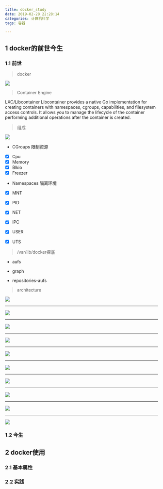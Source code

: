 ```yaml
---
title: docker_study
date: 2019-02-28 22:28:14
categories: 计算机科学
tags: 容器

---
```


## 1 docker的前世今生


### 1.1 前世

 > docker

![](docker-study/comapre_virtual_machine.png)


 > Container Engine

LXC/Libcontainer
Libcontainer provides a native Go implementation for creating containers with namespaces, cgroups, capabilities, and filesystem access controls. It allows you to manage the lifecycle of the container performing additional operations after the container
is created.

 > 组成

![](docker-study/compose.png)

 * CGroups 限制资源
- [x] Cpu
- [x] Memory
- [x] Blkio
- [x] Freezer

 * Namespaces 隔离环境
- [x] MNT
- [x] PID
- [x] NET
- [x] IPC
- [x] USER
- [x] UTS


 > /var/lib/docker探底

 * aufs

 * graph

 * repositories-aufs


 > architecture

![](docker-study/architecture.png)

***

![](docker-study/docker_daemon.png)

***

![](docker-study/driver.png)

***

![](docker-study/exec_driver.png)

***

![](docker-study/libcontainer.png)

***

![](docker-study/network_driver.png)

***

![](docker-study/网络模式.png)

***

![](docker-study/graph_driver.png)

***

![](docker-study/graph.png)

***

![](docker-study/registry.png)


### 1.2 今生



## 2 docker使用


### 2.1 基本属性


### 2.2 实践





